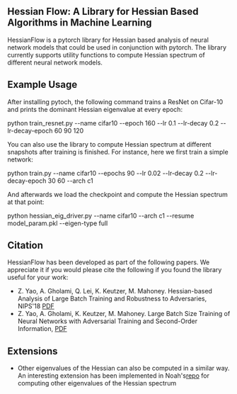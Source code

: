 ## Hessian Flow: A Library for Hessian Based Algorithms in Machine Learning

HessianFlow is a pytorch library for Hessian based analysis of neural network models that could be used in conjunction with pytorch.
The library currently supports utility functions to compute Hessian spectrum of different neural network
models.


## Example Usage
After installing pytoch, the following command trains a ResNet on Cifar-10 and prints the dominant Hessian eigenvalue at every epoch:

python train_resnet.py --name cifar10 --epoch 160 --lr 0.1 --lr-decay 0.2 --lr-decay-epoch 60 90 120 

You can also use the library to compute Hessian spectrum at different snapshots after training is finished. For instance, here we first
train a simple network:

python train.py --name cifar10 --epochs 90 --lr 0.02 --lr-decay 0.2 --lr-decay-epoch 30 60 --arch c1

And afterwards we load the checkpoint and compute the Hessian spectrum at that point:

python hessian_eig_driver.py --name cifar10 --arch c1 --resume model_param.pkl --eigen-type full


## Citation
HessianFlow has been developed as part of the following papers. We appreciate it if you would please
cite the following if you found the library useful for your work:


* Z. Yao, A. Gholami, Q. Lei, K. Keutzer, M. Mahoney. Hessian-based Analysis of Large Batch Training and Robustness to Adversaries, NIPS'18 [PDF](https://arxiv.org/pdf/1802.08241)
* Z. Yao, A. Gholami, K. Keutzer, M. Mahoney. Large Batch Size Training of Neural Networks with Adversarial Training and Second-Order Information, [PDF](https://arxiv.org/pdf/1810.01021.pdf)


## Extensions
- Other eigenvalues of the Hessian can also be computed in a similar way. An interesting extension has been implemented in Noah's[repo](https://github.com/noahgolmant/pytorch-hessian-eigenthings) for computing other eigenvalues of the Hessian spectrum
